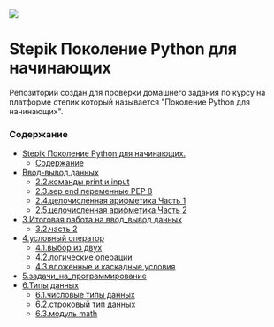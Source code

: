 
<kbd>
<image src ="https://stepik.org/media/cache/images/courses/58852/cover_fD4F6NQ/105df27da9ab3a4cbcff70d80ca2b53d.png">
</kbd>

# Stepik Поколение Python для начинающих

Репозиторий создан для проверки домашнего задания по курсу на платформе степик который называется "Поколение Python для начинающих".

### Содержание

- [Stepik Поколение Python для начинающих.](#stepik-поколение-python-для-начинающих)
  - [Содержание](#содержание)
- [Ввод-вывод данных](README.md)
  - [2.2.команды print и input](2.2.команды_print_и_input)
  - [2.3.sep end переменные PEP 8](2.3.sep_end_переменные_PEP_8)
  - [2.4.целочисленная арифметика Часть 1](2.4.целочисленная_арифметика_Часть_1)
  - [2.5.целочисленная арифметика Часть 2](2.5.целочисленная_арифметика_Часть_2)
- [3.Итоговая работа на ввод_вывод данных](README.md)
  - [3.2.часть 2](3.2.часть_2)
- [4.условный оператор](README.md)
  - [4.1.выбор из двух](4.1.выбор_из_двух)
  - [4.2.логические операции](4.2.логические_операции)
  - [4.3.вложенные и каскадные условия](4.3.вложенные_и_каскадные_условия)
- [5.задачи_на_программирование](5.задачи_на_программирование)
- [6.Типы данных](README.md)
  - [6.1.числовые типы данных](6.1.числовые_типы_данных)
  - [6.2.строковый тип данных](6.2.строковый_тип_данных)
  - [6.3.модуль math](6.3.модуль_math)